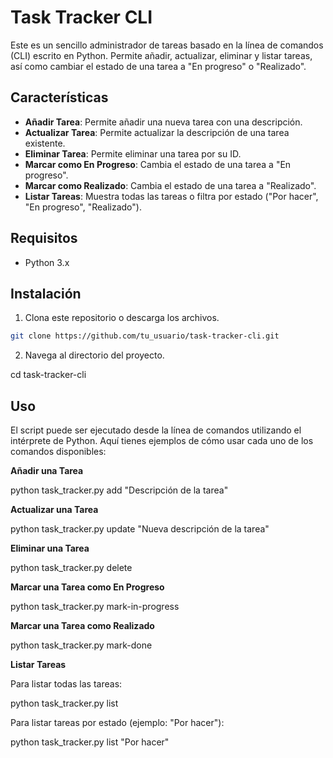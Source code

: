 # Task Tracker CLI

Este es un sencillo administrador de tareas basado en la línea de comandos (CLI) escrito en Python. Permite añadir, actualizar, eliminar y listar tareas, así como cambiar el estado de una tarea a "En progreso" o "Realizado".

## Características

- **Añadir Tarea**: Permite añadir una nueva tarea con una descripción.
- **Actualizar Tarea**: Permite actualizar la descripción de una tarea existente.
- **Eliminar Tarea**: Permite eliminar una tarea por su ID.
- **Marcar como En Progreso**: Cambia el estado de una tarea a "En progreso".
- **Marcar como Realizado**: Cambia el estado de una tarea a "Realizado".
- **Listar Tareas**: Muestra todas las tareas o filtra por estado ("Por hacer", "En progreso", "Realizado").

## Requisitos

- Python 3.x

## Instalación

1. Clona este repositorio o descarga los archivos.

```bash
git clone https://github.com/tu_usuario/task-tracker-cli.git
```
2. Navega al directorio del proyecto.

cd task-tracker-cli

## Uso

El script puede ser ejecutado desde la línea de comandos utilizando el intérprete de Python. Aquí tienes ejemplos de cómo usar cada uno de los comandos disponibles:

**Añadir una Tarea**

python task_tracker.py add "Descripción de la tarea"

**Actualizar una Tarea**

python task_tracker.py update <id> "Nueva descripción de la tarea"

**Eliminar una Tarea**

python task_tracker.py delete <id>

**Marcar una Tarea como En Progreso**

python task_tracker.py mark-in-progress <id>

**Marcar una Tarea como Realizado**

python task_tracker.py mark-done <id>

**Listar Tareas**

Para listar todas las tareas:

python task_tracker.py list

Para listar tareas por estado (ejemplo: "Por hacer"):

python task_tracker.py list "Por hacer"
